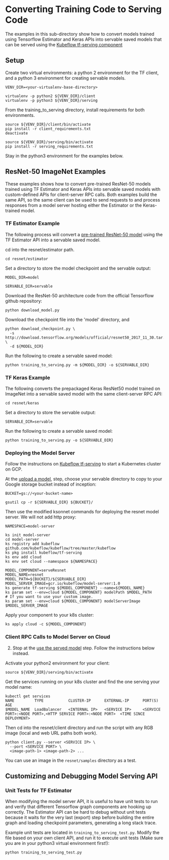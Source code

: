 # Converting Training Code to Serving Code

The examples in this sub-directory show how to convert models trained using
Tensorflow Estimator and Keras APIs into servable saved models that can be
served using the [Kubeflow tf-serving component]()

## Setup

Create two virtual environments: a python 2 environment for the
TF client, and a python 3 environment for creating servable models.

```
VENV_DIR=<your-virtualenv-base-directory>
```

```
virtualenv -p python2 ${VENV_DIR}/client
virtualenv -p python3 ${VENV_DIR}/serving
```

From the training_to_serving directory, install requirements for both
environments.

```
source ${VENV_DIR}/client/bin/activate
pip install -r client_requirements.txt
deactivate
```

```
source ${VENV_DIR}/serving/bin/activate
pip install -r serving_requirements.txt
```

Stay in the python3 environment for the examples below.

## ResNet-50 ImageNet Examples

These examples shows how to convert pre-trained ResNet-50 models trained
using TF Estimator and Keras APIs into servable saved models with custom-defined
APIs for client-server RPC calls. Both examples build the same API, so the same
client can be used to send requests to and process responses from a model server
hosting either the Estimator or the Keras-trained model.

### TF Estimator Example

The following process will convert a
[pre-trained ResNet-50 model](https://github.com/tensorflow/models/tree/v1.4.0/official/resnet)
using the TF Estimator API into a servable saved model.

cd into the resnet/estimator path.
```
cd resnet/estimator
```

Set a directory to store the model checkpoint and the servable output:
```
MODEL_DIR=model
```
```
SERVABLE_DIR=servable
```

Download the ResNet-50 architecture code from the official Tensorflow
github repository:
```
python download_model.py
```

Download the checkpoint file into the 'model' directory, and 
```
python download_checkpoint.py \
  -s http://download.tensorflow.org/models/official/resnet50_2017_11_30.tar.gz \
  -d ${MODEL_DIR}
```

Run the following to create a servable saved model:

```
python training_to_serving.py -m ${MODEL_DIR} -o ${SERVABLE_DIR}
```

### TF Keras Example

The following converts the prepackaged Keras ResNet50 model trained on ImageNet
into a servable saved model with the same client-server RPC API:

```
cd resnet/keras
```

Set a directory to store the servable output:
```
SERVABLE_DIR=servable
```

Run the following to create a servable saved model:

```
python training_to_serving.py -o ${SERVABLE_DIR}
```

### Deploying the Model Server

Follow the instructions on 
[Kubeflow tf-serving](https://github.com/kubeflow/kubeflow/tree/master/components/k8s-model-server)
to start a Kubernetes cluster on GCP. 

At the [upload a model](https://github.com/kubeflow/kubeflow/tree/master/components/k8s-model-server#upload-a-model),
step, choose your servable directory to copy to your Google storage bucket
instead of inception:

```
BUCKET=gs://<your-bucket-name>
```

```
gsutil cp -r ${SERVABLE_DIR} ${BUCKET}/
```

Then use the modified ksonnet commands for deploying the resnet model server.
We will not add http proxy:

```
NAMESPACE=model-server

ks init model-server
cd model-server
ks registry add kubeflow github.com/kubeflow/kubeflow/tree/master/kubeflow
ks pkg install kubeflow/tf-serving
ks env add cloud
ks env set cloud --namespace ${NAMESPACE}

MODEL_COMPONENT=serveResnet
MODEL_NAME=resnet
MODEL_PATH=${BUCKET}/${SERVABLE_DIR}
MODEL_SERVER_IMAGE=gcr.io/kubeflow/model-server:1.0
ks generate tf-serving ${MODEL_COMPONENT} --name=${MODEL_NAME}
ks param set --env=cloud ${MODEL_COMPONENT} modelPath $MODEL_PATH
# If you want to use your custom image.
ks param set --env=cloud ${MODEL_COMPONENT} modelServerImage $MODEL_SERVER_IMAGE
```

Apply your component to your k8s cluster:
```
ks apply cloud -c ${MODEL_COMPONENT}
```

### Client RPC Calls to Model Server on Cloud
2. Stop at the [use the served model](https://github.com/kubeflow/kubeflow/tree/master/components/k8s-model-server#use-the-served-model)
step. Follow the instructions below instead.

Activate your python2 environment for your client:

```
source ${VENV_DIR}/serving/bin/activate
```

Get the services running on your k8s cluster and find the one serving your
model name:

```
kubectl get services
NAME         TYPE           CLUSTER-IP      EXTERNAL-IP      PORT(S)			 AGE
$MODEL_NAME  LoadBalancer   <INTERNAL IP>   <SERVICE IP>     <SERVICE PORT>:<NODE PORT>,<HTTP SERVICE PORT>:<NODE PORT>  <TIME SINCE DEPLOYMENT>
```

Then cd into the resnet/client directory and run the script with any RGB image
(local and web URL paths both work).

```
python client.py --server <SERVICE IP> \
  --port <SERVICE PORT> \
  <image-path-1> <image-path-2> ...
```

You can use an image in the `resnet/samples` directory as a test.


## Customizing and Debugging Model Serving API

### Unit Tests for TF Estimator
When modifying the model server API, it is useful to have unit tests
to run and verify that different Tensorflow graph components are hooking up
correctly. The Estimator API can be hard to debug without unit tests
because it waits for the very last (export) step before building the entire
graph and loading checkpoint parameters, generating a long stack trace.

Example unit tests are located in `training_to_serving_test.py`. Modify the file
based on your own client API, and run it to execute unit tests
(Make sure you are in your python3 virtual environment first!):

```
python training_to_serving_test.py
```
